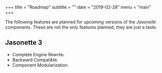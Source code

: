 +++
title = "Roadmap"
subtitle = ""
date = "2019-02-28"
menu = "main"
+++

The following features are planned for upcoming versions of the *Jasonelle* components. These are not the only features planned, they are just a taste.


## Jasonette 3

- Complete Engine Rewrite.
- Backward Compatible.
- Component Modularization.